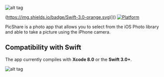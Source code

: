 ![alt tag](https://cloud.githubusercontent.com/assets/10540496/24588820/8a754f4e-1802-11e7-9694-455392471be1.png)

(https://img.shields.io/badge/Swift-3.0-orange.svg)]() [![Platform](https://img.shields.io/badge/platform-iOS-lightgrey.svg)]()

PicShare is a photo app that allows you to select from the iOS Photo library and able to take a picture using the iPhone camera.

## Compatibility with Swift

The app currently compiles with <b>Xcode 8.0</b> or the <b>Swift 3.0+</b>.

![alt tag](https://cloud.githubusercontent.com/assets/10540496/24588858/14ed4f82-1803-11e7-99fb-11ac9f643ffd.png)

